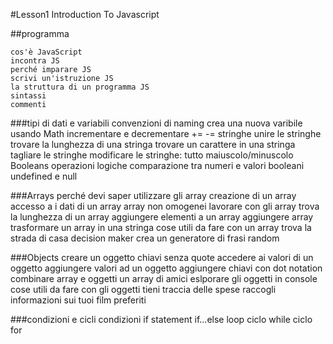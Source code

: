 #Lesson1 Introduction To Javascript

##programma


    cos'è JavaScript
    incontra JS
    perché imparare JS
    scrivi un'istruzione JS
    la struttura di un programma JS
    sintassi
    commenti

###tipi di dati e variabili
    convenzioni di naming
    crea una nuova varibile usando Math
    incrementare e decrementare
    +=
    -=
    stringhe
    unire le stringhe
    trovare la lunghezza di una stringa
    trovare un carattere in una stringa
    tagliare le stringhe
    modificare le stringhe: tutto maiuscolo/minuscolo
    Booleans
        operazioni logiche
        comparazione tra numeri e valori booleani
    undefined e null

###Arrays
    perché devi saper utilizzare gli array
    creazione di un array
    accesso a i dati di un array
    array non omogenei
    lavorare con gli array
        trova la lunghezza di un array
        aggiungere elementi a un array
        aggiungere array
        trasformare un array in una stringa
    cose utili da fare con un array
        trova la strada di casa
        decision maker
        crea un generatore di frasi random

###Objects
    creare un oggetto
        chiavi senza quote
    accedere ai valori di un oggetto
    aggiungere valori ad un oggetto
        aggiungere chiavi con dot notation
    combinare array e oggetti
        un array di amici
    eslporare gli oggetti in console
    cose utili da fare con gli oggetti
        tieni traccia delle spese
        raccogli informazioni sui tuoi film preferiti

###condizioni e cicli
    condizioni
        if statement
        if...else
    loop
        ciclo while
        ciclo for

